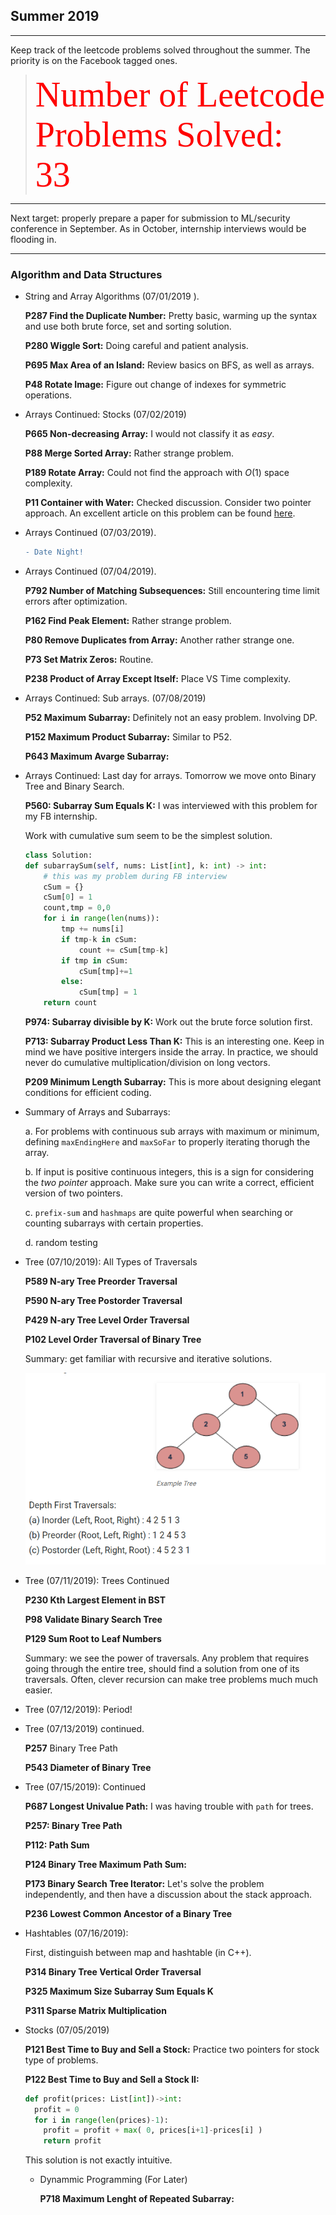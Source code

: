 ## Summer 2019

----
Keep track of the leetcode problems solved throughout the summer. The priority is on the Facebook tagged ones.

>
><span style="font-family:Papyrus; color:red; font-size:4em;">Number of Leetcode Problems Solved: 33 </span>
>


----

Next target: properly prepare a paper for submission to ML/security conference in September. As in October, internship interviews would be flooding in.

****

### Algorithm and Data Structures

  * String and Array Algorithms (07/01/2019 ).

    __P287 Find the Duplicate Number:__
      Pretty basic, warming up the syntax and use both brute force, set and sorting solution.

    __P280 Wiggle Sort:__ Doing careful and patient analysis.


    __P695 Max Area of an Island:__ Review basics on BFS, as well as arrays.

    __P48 Rotate Image:__ Figure out change of indexes for symmetric operations.

  * Arrays Continued: Stocks (07/02/2019)

    __P665 Non-decreasing Array:__ I would not classify it as _easy_.

    __P88 Merge Sorted Array:__ Rather strange problem.

    __P189 Rotate Array:__ Could not find the approach with $O(1)$ space complexity.

    __P11 Container with Water:__ Checked discussion. Consider two pointer approach. An excellent article on this problem can be found [here](https://leetcode.com/articles/container-with-most-water/).

  * Arrays Continued (07/03/2019).
    ```diff
    - Date Night!
    ```

  * Arrays Continued (07/04/2019).

    __P792 Number of Matching Subsequences:__ Still encountering time limit errors after optimization.

    __P162 Find Peak Element:__ Rather strange problem.

    __P80 Remove Duplicates from Array:__ Another rather strange one.

    __P73 Set Matrix Zeros:__ Routine.

    __P238 Product of Array Except Itself:__ Place VS Time complexity.

  * Arrays Continued: Sub arrays. (07/08/2019)

    __P52 Maximum Subarray:__ Definitely not an easy problem. Involving DP.

    __P152 Maximum Product Subarray:__ Similar to P52.

    __P643 Maximum Avarge Subarray:__

  * Arrays Continued: Last day for arrays. Tomorrow we move onto Binary Tree and Binary Search.

    __P560: Subarray Sum Equals K:__ I was interviewed with this problem for my FB internship.

    Work with cumulative sum seem to be the simplest solution.
    ```python
    class Solution:
    def subarraySum(self, nums: List[int], k: int) -> int:
        # this was my problem during FB interview
        cSum = {}
        cSum[0] = 1
        count,tmp = 0,0
        for i in range(len(nums)):
            tmp += nums[i]
            if tmp-k in cSum:
                count += cSum[tmp-k]
            if tmp in cSum:
                cSum[tmp]+=1
            else:
                cSum[tmp] = 1
        return count
    ```

    __P974: Subarray divisible by K:__ Work out the brute force solution first.

    __P713: Subarray Product Less Than K:__ This is an interesting one. Keep in mind we have positive intergers inside the array. In practice, we should never do cumulative multiplication/division on long vectors.

    __P209 Minimum Length Subarray:__ This is more about designing elegant conditions for efficient coding.


  * Summary of Arrays and Subarrays:

      a. For problems with continuous sub arrays with maximum or minimum, defining ```maxEndingHere``` and ```maxSoFar``` to properly iterating thorugh the array.

      b. If input is positive continuous integers, this is a sign for considering the _two pointer_ approach. Make sure you can write a correct, efficient version of two pointers.

      c. ```prefix-sum``` and ```hashmaps``` are quite powerful when searching or counting subarrays with certain properties.

      d. random testing




  * Tree (07/10/2019): All Types of Traversals

    __P589 N-ary Tree Preorder Traversal__

    __P590 N-ary Tree Postorder Traversal__

    __P429 N-ary Tree Level Order Traversal__

    __P102 Level Order Traversal of Binary Tree__

    Summary: get familiar with recursive and iterative solutions.

    ![test image](traversals.png)



  * Tree (07/11/2019): Trees Continued

    __P230 Kth Largest Element in BST__

    __P98 Validate Binary Search Tree__

    __P129 Sum Root to Leaf Numbers__

    Summary: we see the power of traversals. Any problem that requires going through the entire tree, should find a solution from one of its traversals. Often, clever recursion can make tree problems much much easier.

  * Tree (07/12/2019): Period!

  * Tree (07/13/2019) continued.

    __P257__ Binary Tree Path

    __P543 Diameter of Binary Tree__

  * Tree (07/15/2019): Continued

    __P687 Longest Univalue Path:__ I was having trouble with `path` for trees.

    __P257: Binary Tree Path__

    __P112: Path Sum__

    __P124 Binary Tree Maximum Path Sum:__

    __P173 Binary Search Tree Iterator:__ Let's solve the problem independently, and then have a discussion about the stack approach.

    __P236 Lowest Common Ancestor of a Binary Tree__

  * Hashtables (07/16/2019):

    First, distinguish between map and hashtable (in C++).

    __P314 Binary Tree Vertical Order Traversal__

    __P325 Maximum Size Subarray Sum Equals K__

    __P311 Sparse Matrix Multiplication__


  * Stocks (07/05/2019)


    __P121 Best Time to Buy and Sell a Stock:__ Practice two pointers for stock type of problems.

    __P122 Best Time to Buy and Sell a Stock II:__
    ```python
    def profit(prices: List[int])->int:
      profit = 0
      for i in range(len(prices)-1):
        profit = profit + max( 0, prices[i+1]-prices[i] )
        return profit
    ```
    This solution is not exactly intuitive.

    * Dynammic Programming (For Later)

      __P718 Maximum Lenght of Repeated Subarray:__
